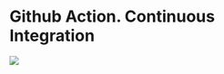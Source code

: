 # Github Action. Continuous Integration

![](https://github.com/OliaHrytsak/103702CICD/actions/workflows/my_first_jobs/badge.svg)

